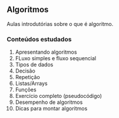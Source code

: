 ## Algoritmos
<p>Aulas introdutórias sobre o que é algoritmo.</p>

<h3>Conteúdos estudados</h3>
<ol>
    <li>Apresentando algoritmos</li>
    <li>FLuxo simples e fluxo sequencial</li>
    <li>Tipos de dados</li>
    <li>Decisão</li>
    <li>Repetição</li>
    <li>Listas/Arrays</li>
    <li>Funções</li>
    <li>Exercício completo (pseudocódigo)</li>
    <li>Desempenho de algoritmos</li>
    <li>Dicas para montar algoritmos</li>
</ol>